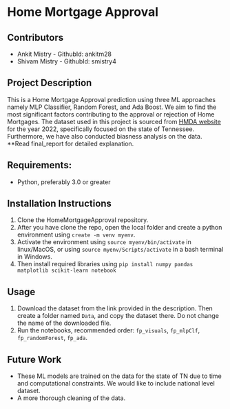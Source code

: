 # Home Mortgage Approval

## Contributors
* Ankit Mistry - GithubId: ankitm28
* Shivam Mistry - GithubId: smistry4

## Project Description
This is a Home Mortgage Approval prediction using three ML approaches namely MLP Classifier, Random Forest, and Ada Boost. We aim to find the most significant factors contributing to the approval or rejection of Home Mortgages. The dataset used in this project is sourced from [HMDA website](https://ffiec.cfpb.gov/data-browser/data/2022?category=states&items=TN&actions_taken=1,2,3) for the year 2022, specifically focused on the state of Tennessee. Furthermore, we have also conducted biasness analysis on the data.   
**Read final_report for detailed explanation. 

## Requirements:
* Python, preferably 3.0 or greater

## Installation Instructions
1. Clone the HomeMortgageApproval repository.
2. After you have clone the repo, open the local folder and create a python environment using `create -m venv myenv`.
3. Activate the environment using `source myenv/bin/activate` in linux/MacOS, or using `source myenv/Scripts/activate` in a bash terminal in Windows.
4. Then install required libraries using `pip install numpy pandas matplotlib scikit-learn notebook`

## Usage
1. Download the dataset from the link provided in the description. Then create a folder named `Data`, and copy the dataset there. Do not change the name of the downloaded file.
2. Run the notebooks, recommended order: `fp_visuals`, `fp_mlpClf`, `fp_randomForest`, `fp_ada`.

## Future Work
* These ML models are trained on the data for the state of TN due to time and computational constraints. We would like to include national level dataset.
* A more thorough cleaning of the data.

